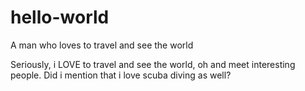 # hello-world
A man who loves to travel and see the world

Seriously, i LOVE to travel and see the world, oh and meet interesting people. Did i mention that i love scuba diving as well?
